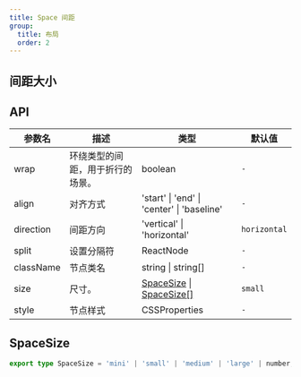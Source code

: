 ```yaml
---
title: Space 间距
group:
  title: 布局
  order: 2
---
```


## 间距大小

<code src="./__demo__/size"></code>

## API

| 参数名 | 描述 | 类型 | 默认值 |
| --- | --- | --- | --- |
| wrap | 环绕类型的间距，用于折行的场景。 | boolean | `-` |
| align | 对齐方式 | 'start' \| 'end' \| 'center' \| 'baseline' | `-` |
| direction | 间距方向 | 'vertical' \| 'horizontal' | `horizontal` |
| split | 设置分隔符 | ReactNode | `-` |
| className | 节点类名 | string \| string[] | `-` |
| size | 尺寸。 | [SpaceSize](#spacesize) \| [SpaceSize[]](#spacesize) | `small` |
| style | 节点样式 | CSSProperties | `-` |

## SpaceSize

```ts
export type SpaceSize = 'mini' | 'small' | 'medium' | 'large' | number;
```
